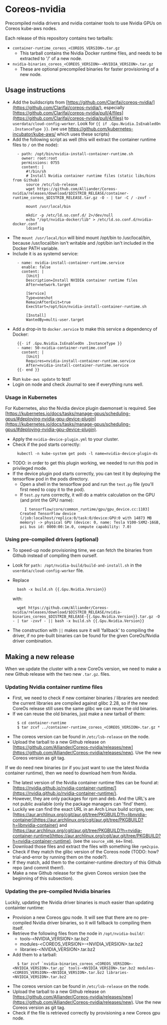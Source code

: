 # Coreos-nvidia

Precompiled nvidia drivers and nvidia container tools to use Nvidia GPUs on Coreos kube-aws nodes.

Each release of this repository contains two tarballs:
- `container-runtime_coreos_<COREOS_VERSION>.tar.gz`
    - This tarball contains the Nvidia Docker runtime files, and needs to be extracted to '/' of a new node.
- `nvidia-binaries_coreos_<COREOS_VERSION>-<NVIDIA_VERSION>.tar.gz`
    - These are optional precompiled binaries for faster provisioning of a new node.

## Usage instructions

- Add the buildscripts from [https://github.com/Clarifai/coreos-nvidia/](https://github.com/Clarifai/coreos-nvidia/), especially [https://github.com/Clarifai/coreos-nvidia/pull/4/files](https://github.com/Clarifai/coreos-nvidia/pull/4/files) to `userdata/cloud-config-worker`. Look for `{{ if .Gpu.Nvidia.IsEnabledOn .InstanceType }}`. (we use https://github.com/kubernetes-incubator/kube-aws/ which uses these scripts)
- Add the following script as well (this will extract the container runtime files to `/` on the node):
  ```
    - path: /opt/bin/nvidia-install-container-runtime.sh
      owner: root:root
      permissions: 0755
      content: |
        #!/bin/sh
        # Install Nvidia container runtime files (static libs/bins from Github)
        source /etc/lsb-release
        wget https://github.com/Alliander/Coreos-nvidia/releases/download/$DISTRIB_RELEASE/container-runtime_coreos_$DISTRIB_RELEASE.tar.gz -O - | tar -C / -zxvf -
  
        mount /usr/local/bin
  
        mkdir -p /etc/ld.so.conf.d/ 2>/dev/null
        echo "/opt/nvidia-docker/lib" > /etc/ld.so.conf.d/nvidia-docker.conf
        ldconfig
  ```
- The `mount /usr/local/bin` will bind mount /opt/bin to /usr/local/bin, because /usr/local/bin isn't writable and /opt/bin isn't included in the Docker PATH variable.
- Include it is as systemd service:
  ```
    - name: nvidia-install-container-runtime.service
      enable: false
      content: |
        [Unit]
        Description=Install NVIDIA container runtime files
        After=network.target
  
        [Service]
        Type=oneshot
        RemainAfterExit=true
        ExecStart=/opt/bin/nvidia-install-container-runtime.sh
  
        [Install]
        WantedBy=multi-user.target
  ```
- Add a drop-in to `docker.service` to make this service a dependency of Docker:
  ```
    {{- if .Gpu.Nvidia.IsEnabledOn .InstanceType }}
    - name: 50-nvidia-container-runtime.conf
      content: |
        [Unit]
        Requires=nvidia-install-container-runtime.service
        After=nvidia-install-container-runtime.service
    {{- end }}
  ```
- Run `kube-aws update` to test!
- Login on node and check Journal to see if everything  runs well.

### Usage in Kubernetes

For Kubernetes, also the Nvidia device plugin daemonset is required. See [https://kubernetes.io/docs/tasks/manage-gpus/scheduling-gpus/#deploying-nvidia-gpu-device-plugin](https://kubernetes.io/docs/tasks/manage-gpus/scheduling-gpus/#deploying-nvidia-gpu-device-plugin).

- Apply the `nvidia-device-plugin.yml` to your cluster.
- Check if the pod starts correctly:
  ```
    kubectl -n kube-system get pods -l name=nvidia-device-plugin-ds
  ```
- TODO: in order to get this plugin working, we needed to run this pod in privileged mode. 
- If the device plugin pod starts correctly, you can test it by deploying the tensorflow pod in the pods directory. 
    - Open a shell in the tensorflow pod and run the `test.py` file (you'll first need to copy it to the pod).
    - If `test.py` runs correctly, it will do a matrix calculation on the GPU (and print the GPU name):
      ```
        I tensorflow/core/common_runtime/gpu/gpu_device.cc:1103] Created TensorFlow device (/job:localhost/replica:0/task:0/device:GPU:0 with 14873 MB memory) -> physical GPU (device: 0, name: Tesla V100-SXM2-16GB, pci bus id: 0000:00:1e.0, compute capability: 7.0)
      ```

### Using pre-compiled drivers (optional)
- To speed-up node provisioning time, we can fetch the binaries from Github instead of compiling them ourself.
- Look for `path: /opt/nvidia-build/build-and-install.sh` in the `userdata/cloud-config-worker` file.
- Replace 
  ``` 
    bash -x build.sh {{.Gpu.Nvidia.Version}}
  ```

  with:

  ```
    wget https://github.com/Alliander/Coreos-nvidia/releases/download/$DISTRIB_RELEASE/nvidia-binaries_coreos_$DISTRIB_RELEASE-{{.Gpu.Nvidia.Version}}.tar.gz -O - | tar -zxvf - || bash -x build.sh {{.Gpu.Nvidia.Version}}
  ```
- The construction with `||` makes sure it will 'fallback' to compiling the driver, if no pre-built binaries can be found for the given CoreOs/Nvidia driver combination.

## Making a new release

When we update the cluster with a new CoreOs version, we need to make a new Github release with the two new `.tar.gz`. files.

### Updating Nvidia container runtime files
- First, we need to check if new container binaries / libraries are needed: the current libraries are compiled against glibc 2.28, so if the new CoreOs release still uses the same glibc we can reuse the old binaries.
- If we can reuse the old binaries, just make a new tarball of them:
  ```
    $ cd container-runtime
    $ tar zcvf ../container-runtime_coreos_<COREOS_VERSION>.tar.gz *
  ```
- The coreos version can be found in `/etc/lsb-release` on the node.
- Upload the tarball to a new Github release on [https://github.com/Alliander/Coreos-nvidia/releases/new](https://github.com/Alliander/Coreos-nvidia/releases/new). Use the new Coreos version as git tag.

If we do need new binaries (or if you just want to use the latest Nvidia container runtime), then we need to download hem from Nvidia.
- The latest version of the Nvidia container runtime files can be found at: [https://nvidia.github.io/nvidia-container-runtime/](https://nvidia.github.io/nvidia-container-runtime/).
- However, they are only packages for rpm and deb. And the URL's are not public available (only the package managers can 'find' them).
- Luckily we can find the exact URL in an Arch Linux build scripts, see: [https://aur.archlinux.org/cgit/aur.git/tree/PKGBUILD?h=libnvidia-container](https://aur.archlinux.org/cgit/aur.git/tree/PKGBUILD?h=libnvidia-container) and [https://aur.archlinux.org/cgit/aur.git/tree/PKGBUILD?h=nvidia-container-runtime](https://aur.archlinux.org/cgit/aur.git/tree/PKGBUILD?h=nvidia-container-runtime). (see the `source_x86_64=` line).
- Download those files and extract the files with something like `rpm2cpio`.
- Check if they match the glibc version of the Coreos node (TODO: how? trial-and-error by running them on the node?).
- If they match, add them to the container-runtime directory of this Github repo (and commit them!).
- Make a new Github release for the given Coreos version (see the beginning of this subsection).

### Updating the pre-compiled Nvidia binaries
Luckily, updating the Nvidia driver binaries is much easier than updating containter runtime:

- Provision a new Coreos gpu node. It will see that there are no pre-compiled Nvidia driver binaries, so it will fallback to compiling them itself.
- Retrieve the following files from the node in `/opt/nvidia-build/`:
    - tools-<NVIDIA_VERSION>.tar.bz2
    - modules-<COREOS_VERSION>-<NVIDIA_VERSION>.tar.bz2
    - libraries-<NVIDIA_VERSION>.tar.bz2
- Add them to a tarball:
  ```
    $ tar zcvf `nvidia-binaries_coreos_<COREOS_VERSION>-<NVIDIA_VERSION>.tar.gz` tools-<NVIDIA_VERSION>.tar.bz2 modules-<COREOS_VERSION>-<NVIDIA_VERSION>.tar.bz2 libraries-<NVIDIA_VERSION>.tar.bz2
  ```
- The coreos version can be found in `/etc/lsb-release` on the node.
- Upload the tarball to a new Github release on [https://github.com/Alliander/Coreos-nvidia/releases/new](https://github.com/Alliander/Coreos-nvidia/releases/new). Use the new Coreos version as git tag.
- Check if the file is retrieved correctly by provisioning a  new Coreos gpu node.

<!-- vim: set ts=4 sw=4 et: -->
